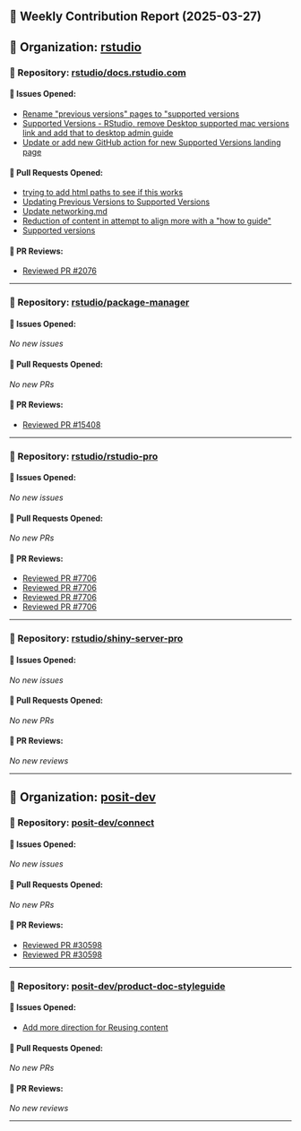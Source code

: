 ## 📝 Weekly Contribution Report (2025-03-27)

## 🔹 Organization: [rstudio](https://github.com/rstudio)

### 📌 Repository: [rstudio/docs.rstudio.com](https://github.com/rstudio/docs.rstudio.com)

#### 🐞 Issues Opened:
- [Rename "previous versions" pages to "supported versions](https://github.com/rstudio/docs.rstudio.com/issues/2089)
- [Supported Versions - RStudio, remove Desktop supported mac versions link and add that to desktop admin guide](https://github.com/rstudio/docs.rstudio.com/issues/2087)
- [Update or add new GitHub action for new Supported Versions landing page](https://github.com/rstudio/docs.rstudio.com/issues/2086)

#### 🔀 Pull Requests Opened:
- [trying to add html paths to see if this works](https://github.com/rstudio/docs.rstudio.com/pull/2091)
- [Updating Previous Versions to Supported Versions](https://github.com/rstudio/docs.rstudio.com/pull/2090)
- [Update networking.md](https://github.com/rstudio/docs.rstudio.com/pull/2088)
- [Reduction of content in attempt to align more with a "how to guide"](https://github.com/rstudio/docs.rstudio.com/pull/2085)
- [Supported versions](https://github.com/rstudio/docs.rstudio.com/pull/2083)

#### 📝 PR Reviews:
- [Reviewed PR #2076](https://github.com/rstudio/docs.rstudio.com/pull/2076#pullrequestreview-2710599329)

---
### 📌 Repository: [rstudio/package-manager](https://github.com/rstudio/package-manager)

#### 🐞 Issues Opened:
_No new issues_


#### 🔀 Pull Requests Opened:
_No new PRs_


#### 📝 PR Reviews:
- [Reviewed PR #15408](https://github.com/rstudio/package-manager/pull/15408#pullrequestreview-2711144309)

---
### 📌 Repository: [rstudio/rstudio-pro](https://github.com/rstudio/rstudio-pro)

#### 🐞 Issues Opened:
_No new issues_


#### 🔀 Pull Requests Opened:
_No new PRs_


#### 📝 PR Reviews:
- [Reviewed PR #7706](https://github.com/rstudio/rstudio-pro/pull/7706#pullrequestreview-2711620335)
- [Reviewed PR #7706](https://github.com/rstudio/rstudio-pro/pull/7706#pullrequestreview-2711599873)
- [Reviewed PR #7706](https://github.com/rstudio/rstudio-pro/pull/7706#pullrequestreview-2707755928)
- [Reviewed PR #7706](https://github.com/rstudio/rstudio-pro/pull/7706#pullrequestreview-2707755928)

---
### 📌 Repository: [rstudio/shiny-server-pro](https://github.com/rstudio/shiny-server-pro)

#### 🐞 Issues Opened:
_No new issues_


#### 🔀 Pull Requests Opened:
_No new PRs_


#### 📝 PR Reviews:
_No new reviews_


---
## 🔹 Organization: [posit-dev](https://github.com/posit-dev)

### 📌 Repository: [posit-dev/connect](https://github.com/posit-dev/connect)

#### 🐞 Issues Opened:
_No new issues_


#### 🔀 Pull Requests Opened:
_No new PRs_


#### 📝 PR Reviews:
- [Reviewed PR #30598](https://github.com/posit-dev/connect/pull/30598#pullrequestreview-2712242419)
- [Reviewed PR #30598](https://github.com/posit-dev/connect/pull/30598#pullrequestreview-2712242419)

---
### 📌 Repository: [posit-dev/product-doc-styleguide](https://github.com/posit-dev/product-doc-styleguide)

#### 🐞 Issues Opened:
- [Add more direction for Reusing content](https://github.com/posit-dev/product-doc-styleguide/issues/40)

#### 🔀 Pull Requests Opened:
_No new PRs_


#### 📝 PR Reviews:
_No new reviews_


---

